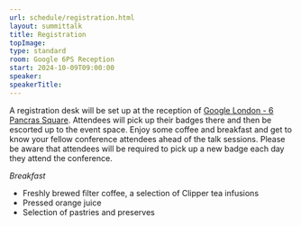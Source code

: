 ```yaml
---
url: schedule/registration.html
layout: summittalk
title: Registration
topImage: 
type: standard
room: Google 6PS Reception
start: 2024-10-09T09:00:00
speaker:
speakerTitle:
---
```


<div class="font-google font-medium">

A registration desk will be set up at the reception of [Google London - 6 Pancras Square](https://maps.app.goo.gl/CNXrBtErQLJS3jYv5). Attendees will pick up their badges there and then be escorted up to the event space. 
Enjoy some coffee and breakfast and get to know your fellow conference attendees ahead of the talk sessions. 
Please be aware that attendees will be required to pick up a new badge each day they attend the conference. 

*Breakfast* 
   * Freshly brewed filter coffee, a selection of Clipper tea infusions 
   * Pressed orange juice
   * Selection of pastries and preserves 


</div>